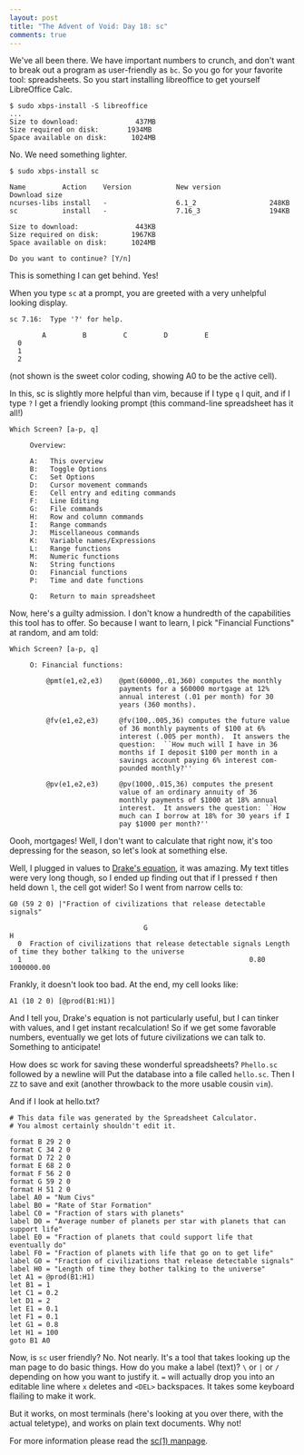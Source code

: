 ```yaml
---
layout: post
title: "The Advent of Void: Day 18: sc"
comments: true
---
```


We've all been there. We have important numbers to crunch, and don't want to
break out a program as user-friendly as `bc`. So you go for your favorite tool:
spreadsheets. So you start installing libreoffice to get yourself LibreOffice
Calc.

```
$ sudo xbps-install -S libreoffice
...
Size to download:              437MB
Size required on disk:       1934MB
Space available on disk:      1024MB
```

No. We need something lighter.

```
$ sudo xbps-install sc

Name         Action    Version           New version            Download size
ncurses-libs install   -                 6.1_2                  248KB
sc           install   -                 7.16_3                 194KB

Size to download:              443KB
Size required on disk:        1967KB
Space available on disk:      1024MB

Do you want to continue? [Y/n]
```

This is something I can get behind. Yes!

When you type `sc` at a prompt, you are greeted with a very unhelpful looking
display.

```
sc 7.16:  Type '?' for help.

        A         B         C         D         E
  0
  1
  2
```

(not shown is the sweet color coding, showing A0 to be the active cell).

In this, sc is slightly more helpful than vim, because if I type `q` I quit,
and if I type `?` I get a friendly looking prompt (this command-line
spreadsheet has it all!)

```
Which Screen? [a-p, q]

     Overview:

     A:   This overview
     B:   Toggle Options
     C:   Set Options
     D:   Cursor movement commands
     E:   Cell entry and editing commands
     F:   Line Editing
     G:   File commands
     H:   Row and column commands
     I:   Range commands
     J:   Miscellaneous commands
     K:   Variable names/Expressions
     L:   Range functions
     M:   Numeric functions
     N:   String functions
     O:   Financial functions
     P:   Time and date functions

     Q:   Return to main spreadsheet
```

Now, here's a guilty admission. I don't know a hundredth of the capabilities
this tool has to offer. So because I want to learn, I pick "Financial Functions"
at random, and am told:

```
Which Screen? [a-p, q]

     O: Financial functions:

         @pmt(e1,e2,e3)    @pmt(60000,.01,360) computes the monthly
                           payments for a $60000 mortgage at 12%
                           annual interest (.01 per month) for 30
                           years (360 months).

         @fv(e1,e2,e3)     @fv(100,.005,36) computes the future value
                           of 36 monthly payments of $100 at 6%
                           interest (.005 per month).  It answers the
                           question:  ``How much will I have in 36
                           months if I deposit $100 per month in a
                           savings account paying 6% interest com-
                           pounded monthly?''

         @pv(e1,e2,e3)     @pv(1000,.015,36) computes the present
                           value of an ordinary annuity of 36
                           monthly payments of $1000 at 18% annual
                           interest.  It answers the question: ``How
                           much can I borrow at 18% for 30 years if I
                           pay $1000 per month?''
```

Oooh, mortgages! Well, I don't want to calculate that right now, it's too
depressing for the season, so let's look at something else.

Well, I plugged in values to [Drake's
equation](https://en.wikipedia.org/wiki/Drake_equation), it was amazing. My
text titles were very long though, so I ended up finding out that if I pressed
`f` then held down `l`, the cell got wider! So I went from narrow cells to:

```
G0 (59 2 0) |"Fraction of civilizations that release detectable signals"

                                 G                                                      H
  0  Fraction of civilizations that release detectable signals Length of time they bother talking to the universe
  1                                                        0.80                                         1000000.00
```

Frankly, it doesn't look too bad. At the end, my cell looks like:

```
A1 (10 2 0) [@prod(B1:H1)]
```

And I tell you, Drake's equation is not particularly useful, but I can tinker
with values, and I get instant recalculation! So if we get some favorable
numbers, eventually we get lots of future civilizations we can talk to.
Something to anticipate!

How does sc work for saving these wonderful spreadsheets? `Phello.sc` followed
by a newline will Put the database into a file called `hello.sc`. Then I `ZZ`
to save and exit (another throwback to the more usable cousin `vim`).

And if I look at hello.txt?

```
# This data file was generated by the Spreadsheet Calculator.
# You almost certainly shouldn't edit it.

format B 29 2 0
format C 34 2 0
format D 72 2 0
format E 68 2 0
format F 56 2 0
format G 59 2 0
format H 51 2 0
label A0 = "Num Civs"
label B0 = "Rate of Star Formation"
label C0 = "Fraction of stars with planets"
label D0 = "Average number of planets per star with planets that can support life"
label E0 = "Fraction of planets that could support life that eventually do"
label F0 = "Fraction of planets with life that go on to get life"
label G0 = "Fraction of civilizations that release detectable signals"
label H0 = "Length of time they bother talking to the universe"
let A1 = @prod(B1:H1)
let B1 = 1
let C1 = 0.2
let D1 = 2
let E1 = 0.1
let F1 = 0.1
let G1 = 0.8
let H1 = 100
goto B1 A0
```

Now, is `sc` user friendly? No. Not nearly. It's a tool that takes looking up
the man page to do basic things. How do you make a label (text)? `\` or `|` or
`/` depending on how you want to justify it. `=` will actually drop you into an
editable line where `x` deletes and `<DEL>` backspaces. It takes some keyboard
flailing to make it work.

But it works, on most terminals (here's looking at you over there, with the
actual teletype), and works on plain text documents. Why not!

For more information please read the [sc(1)
manpage](https://man.voidlinux.org/sc).
